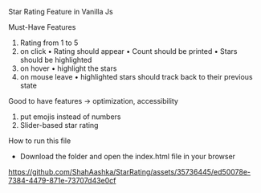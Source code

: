 Star Rating Feature in Vanilla Js

Must-Have Features
1) Rating from 1 to 5 
2) on click
    • Rating should appear
    • Count should be printed
    • Stars should be highlighted
4) on hover
    • highlight the stars
5) on mouse leave
    • highlighted stars should track back to their previous state 

Good to have features -> optimization, accessibility
1) put emojis instead of numbers
2) Slider-based star rating

How to run this file
* Download the folder and open the index.html file in your browser


https://github.com/ShahAashka/StarRating/assets/35736445/ed50078e-7384-4479-871e-73707d43e0cf

